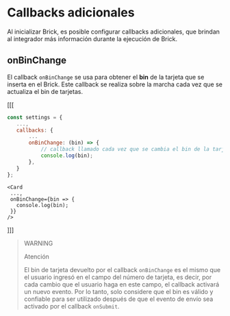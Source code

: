 # Callbacks adicionales

Al inicializar Brick, es posible configurar callbacks adicionales, que brindan al integrador más información durante la ejecución de Brick.

## onBinChange

El callback `onBinChange` se usa para obtener el **bin** de la tarjeta que se inserta en el Brick. Este callback se realiza sobre la marcha cada vez que se actualiza el bin de tarjetas.

[[[
```Javascript
const settings = {
   ...,
   callbacks: {
       ...
       onBinChange: (bin) => {
           // callback llamado cada vez que se cambia el bin de la tarjeta
           console.log(bin);
       },
   }
};
```
```react-jsx
<Card
 ...,
 onBinChange={bin => {
   console.log(bin);
 }}
/>
```
]]]

> WARNING
>
> Atención
>
> El bin de tarjeta devuelto por el callback `onBinChange` es el mismo que el usuario ingresó en el campo del número de tarjeta, es decir, por cada cambio que el usuario haga en este campo, el callback activará un nuevo evento. Por lo tanto, solo considere que el bin es válido y confiable para ser utilizado después de que el evento de envío sea activado por el callback `onSubmit`.